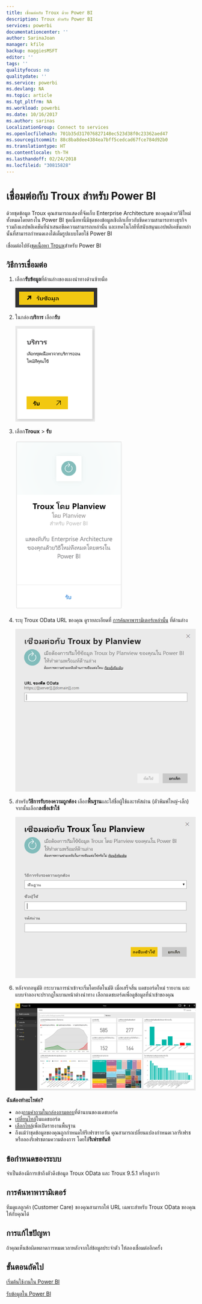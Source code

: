 ```yaml
---
title: เชื่อมต่อกับ Troux ด้วย Power BI
description: Troux สำหรับ Power BI
services: powerbi
documentationcenter: ''
author: SarinaJoan
manager: kfile
backup: maggiesMSFT
editor: ''
tags: ''
qualityfocus: no
qualitydate: ''
ms.service: powerbi
ms.devlang: NA
ms.topic: article
ms.tgt_pltfrm: NA
ms.workload: powerbi
ms.date: 10/16/2017
ms.author: sarinas
LocalizationGroup: Connect to services
ms.openlocfilehash: 701b35d317076827148ec523d38f0c23362aed47
ms.sourcegitcommit: 88c8ba8dee4384ea7bff5cedcad67fce784d92b0
ms.translationtype: HT
ms.contentlocale: th-TH
ms.lasthandoff: 02/24/2018
ms.locfileid: "30815828"
---
```

# <a name="connect-to-troux-for-power-bi"></a>เชื่อมต่อกับ Troux สำหรับ Power BI
ด้วยชุดข้อมูล Troux คุณสามารถแสดงที่จัดเก็บ Enterprise Architecture ของคุณด้วยวิธีใหม่ทั้งหมดโดยตรงใน Power BI ชุดเนื้อหานี้มีชุดของข้อมูลเชิงลึกเกี่ยวกับขีดความสามารถทางธุรกิจ รวมถึงแอปพลิเคชันที่นำเสนอขีดความสามารถเหล่านั้น และเทคโนโลยีที่สนับสนุนแอปพลิเคชันเหล่านั้นที่สามารถกำหนดเองได้เต็มรูปแบบโดยใช้ Power BI

เชื่อมต่อไปยัง[ชุดเนื้อหา Troux](https://app.powerbi.com/getdata/services/troux)สำหรับ Power BI

## <a name="how-to-connect"></a>วิธีการเชื่อมต่อ
1. เลือก**รับข้อมูล**ที่ด้านล่างของแผงนำทางด้านซ้ายมือ
   
   ![](media/service-connect-to-troux/getdata.png)
2. ในกล่อง**บริการ** เลือก**รับ**
   
   ![](media/service-connect-to-troux/services.png)
3. เลือก**Troux** \> **รับ**
   
   ![](media/service-connect-to-troux/troux.png)
4. ระบุ Troux OData URL ของคุณ ดูรายละเอียดที่ [การค้นหาพารามิเตอร์เหล่านั้น](#FindingParams) ที่ด้านล่าง
   
   ![](media/service-connect-to-troux/params.png)
5. สำหรับ**วิธีการรับรองความถูกต้อง** เลือก**พื้นฐาน**และใส่ชื่อผู้ใช้และรหัสผ่าน (ตัวพิมพ์ใหญ่-เล็ก) จากนั้นเลือก**ลงชื่อเข้าใช้**
   
    ![](media/service-connect-to-troux/creds.png)
6. หลังจากอนุมัติ กระบวนการนำเข้าจะเริ่มโดยอัตโนมัติ เมื่อเสร็จสิ้น แดชบอร์ดใหม่ รายงาน และแบบจำลองจะปรากฏในบานหน้าต่างนำทาง เลือกแดชบอร์ดเพื่อดูข้อมูลที่นำเข้าของคุณ
   
     ![](media/service-connect-to-troux/dashboard.png)

**ฉันต้องทำอะไรต่อ?**

* ลอง[ถามคำถามในกล่องถามตอบ](power-bi-q-and-a.md)ที่ด้านบนของแดชบอร์ด
* [เปลี่ยนไทล์](service-dashboard-edit-tile.md)ในแดชบอร์ด
* [เลือกไทล์](service-dashboard-tiles.md)เพื่อเปิดรายงานพื้นฐาน
* ถึงแม้ว่าชุดข้อมูลของคุณถูกกำหนดให้รีเฟรซรายวัน คุณสามารถเปลี่ยนแปลงกำหนดเวลารีเฟรช หรือลองรีเฟรชตามความต้องการ โดยใช้**รีเฟรชทันที**

## <a name="system-requirements"></a>ข้อกำหนดของระบบ
จำเป็นต้องมีการเข้าถึงตัวดึงข้อมูล Troux OData และ Troux 9.5.1 หรือสูงกว่า

<a name="FindingParams"></a>

## <a name="finding-parameters"></a>การค้นหาพารามิเตอร์
ทีมดูแลลูกค้า (Customer Care) ของคุณสามารถให้ URL เฉพาะสำหรับ Troux OData ของคุณให้กับคุณได้

## <a name="troubleshooting"></a>การแก้ไขปัญหา
ถ้าคุณเห็นข้อผิดพลาดการหมดเวลาหลังจากใส่ข้อมูลประจำตัว ให้ลองเชื่อมต่ออีกครั้ง

## <a name="next-steps"></a>ขั้นตอนถัดไป
[เริ่มต้นใช้งานใน Power BI](service-get-started.md)

[รับข้อมูลใน Power BI](service-get-data.md)

